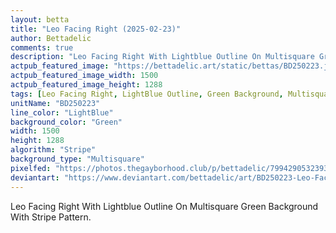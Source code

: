 ```yaml
---
layout: betta
title: "Leo Facing Right (2025-02-23)"
author: Bettadelic
comments: true
description: "Leo Facing Right With Lightblue Outline On Multisquare Green Background With Stripe Pattern."
actpub_featured_image: "https://bettadelic.art/static/bettas/BD250223.jpg"
actpub_featured_image_width: 1500
actpub_featured_image_height: 1288
tags: [Leo Facing Right, LightBlue Outline, Green Background, Multisquare Background Pattern, Stripe Pattern, February 2025]
unitName: "BD250223"
line_color: "LightBlue"
background_color: "Green"
width: 1500
height: 1288
algorithm: "Stripe"
background_type: "Multisquare"
pixelfed: "https://photos.thegayborhood.club/p/bettadelic/799429053239301479"
deviantart: "https://www.deviantart.com/bettadelic/art/BD250223-Leo-Facing-Right-2025-02-23-1163281604"
---
```


Leo Facing Right With Lightblue Outline On Multisquare Green Background With Stripe Pattern.
